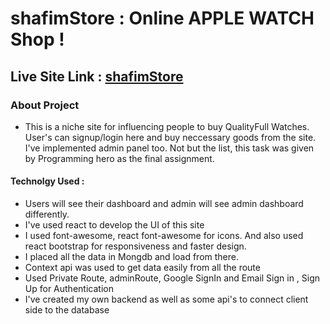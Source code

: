 # shafimStore : Online APPLE WATCH Shop !

## Live Site Link : [shafimStore](https://shafim-store.web.app/)


### About Project 
   - This is a niche site for influencing people to buy QualityFull Watches. User's can signup/login here and buy neccessary goods from the site. I've implemented admin panel too. Not but the list, this task was given by Programming hero as the final assignment.


#### Technolgy Used : 
* Users will see their dashboard and admin will see admin dashboard differently.
* I've used react to develop the UI of this site
* I used font-awesome, react font-awesome for icons. And also used react bootstrap for responsiveness and faster design.
* I placed all the data in Mongdb and load from there.
* Context api was used to get data easily from all the route
* Used Private Route, adminRoute, Google SignIn and Email Sign in , Sign Up for Authentication
* I've created my own backend as well as some api's to connect client side to the database